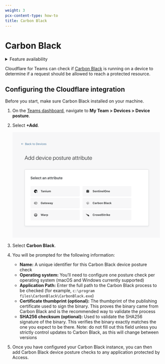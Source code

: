 ```yaml
---
weight: 3
pcx-content-type: how-to
title: Carbon Black
---
```


# Carbon Black

<details>
<summary>Feature availability</summary>
<div>

| Operating Systems | [WARP mode required](/cloudflare-one/connections/connect-devices/warp/#warp-client-modes) | Minimum WARP version required    | [Teams plans](https://www.cloudflare.com/teams-pricing/) |
| ----------------- | ----------------------------------------------------------------------------------------- | -------------------------------- | -------------------------------------------------------- |
| macOS, Windows    | WARP with Gateway                                                                         | macOS: 1.4.34, Windows: 1.4.33.0 | All plans                                                |

</div>
</details>

Cloudflare for Teams can check if [Carbon Black](https://www.carbonblack.com/) is running on a device to determine if a request should be allowed to reach a protected resource.

## Configuring the Cloudflare integration

Before you start, make sure Carbon Black installed on your machine.

1.  On the [Teams dashboard](https://dash.teams.cloudflare.com), navigate to **My Team > Devices > Device posture**.

2.  Select **+Add**.

    ![Device posture attributes](../../static/documentation/identity/devices/device-posture-partners.png)

3.  Select **Carbon Black**.

4.  You will be prompted for the following information:

    - **Name:** A unique identifier for this Carbon Black device posture check
    - **Operating system:** You’ll need to configure one posture check per operating system (macOS and Windows currently supported)
    - **Application Path:** Enter the full path to the Carbon Black process to be checked (for example, `c:\program files\CarbonBlack\CarbonBlack.exe`)
    - **Certificate thumbprint (optional):** The thumbprint of the publishing certificate used to sign the binary. This proves the binary came from Carbon Black and is the recommended way to validate the process
    - **SHA256 checksum (optional):** Used to validate the SHA256 signature of the binary. This verifies the binary exactly matches the one you expect to be there. Note: do not fill out this field unless you strictly control updates to Carbon Black, as this will change between versions

5.  Once you have configured your Carbon Black instance, you can then add Carbon Black device posture checks to any application protected by Access.
